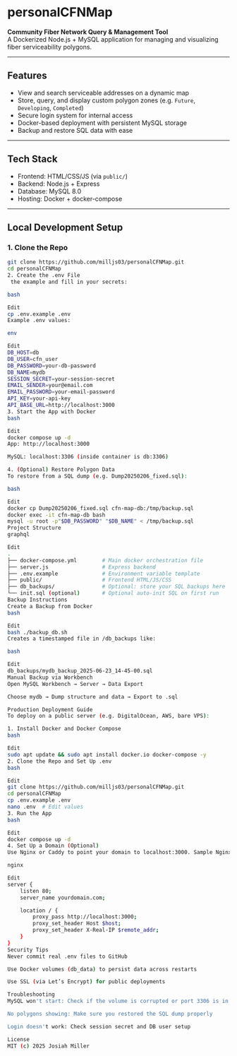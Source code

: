 # personalCFNMap

**Community Fiber Network Query & Management Tool**  
A Dockerized Node.js + MySQL application for managing and visualizing fiber serviceability polygons.

---

## Features

- View and search serviceable addresses on a dynamic map
- Store, query, and display custom polygon zones (e.g. `Future`, `Developing`, `Completed`)
- Secure login system for internal access
- Docker-based deployment with persistent MySQL storage
- Backup and restore SQL data with ease

---

## Tech Stack

- Frontend: HTML/CSS/JS (via `public/`)
- Backend: Node.js + Express
- Database: MySQL 8.0
- Hosting: Docker + docker-compose

---

## Local Development Setup

### 1. Clone the Repo

```bash
git clone https://github.com/milljs03/personalCFNMap.git
cd personalCFNMap
2. Create the .env File
 the example and fill in your secrets:

bash

Edit
cp .env.example .env
Example .env values:

env

Edit
DB_HOST=db
DB_USER=cfn_user
DB_PASSWORD=your-db-password
DB_NAME=mydb
SESSION_SECRET=your-session-secret
EMAIL_SENDER=your@email.com
EMAIL_PASSWORD=your-email-password
API_KEY=your-api-key
API_BASE_URL=http://localhost:3000
3. Start the App with Docker
bash

Edit
docker compose up -d
App: http://localhost:3000

MySQL: localhost:3306 (inside container is db:3306)

4. (Optional) Restore Polygon Data
To restore from a SQL dump (e.g. Dump20250206_fixed.sql):

bash

Edit
docker cp Dump20250206_fixed.sql cfn-map-db:/tmp/backup.sql
docker exec -it cfn-map-db bash
mysql -u root -p"$DB_PASSWORD" "$DB_NAME" < /tmp/backup.sql
Project Structure
graphql

Edit
.
├── docker-compose.yml        # Main docker orchestration file
├── server.js                 # Express backend
├── .env.example              # Environment variable template
├── public/                   # Frontend HTML/JS/CSS
├── db_backups/               # Optional: store your SQL backups here
└── init.sql (optional)       # Optional auto-init SQL on first run
Backup Instructions
Create a Backup from Docker
bash

Edit
bash ./backup_db.sh
Creates a timestamped file in /db_backups like:

bash

Edit
db_backups/mydb_backup_2025-06-23_14-45-00.sql
Manual Backup via Workbench
Open MySQL Workbench → Server → Data Export

Choose mydb → Dump structure and data → Export to .sql

Production Deployment Guide
To deploy on a public server (e.g. DigitalOcean, AWS, bare VPS):

1. Install Docker and Docker Compose
bash

Edit
sudo apt update && sudo apt install docker.io docker-compose -y
2. Clone the Repo and Set Up .env
bash

Edit
git clone https://github.com/milljs03/personalCFNMap.git
cd personalCFNMap
cp .env.example .env
nano .env  # Edit values
3. Run the App
bash

Edit
docker compose up -d
4. Set Up a Domain (Optional)
Use Nginx or Caddy to point your domain to localhost:3000. Sample Nginx config:

nginx

Edit
server {
    listen 80;
    server_name yourdomain.com;

    location / {
        proxy_pass http://localhost:3000;
        proxy_set_header Host $host;
        proxy_set_header X-Real-IP $remote_addr;
    }
}
Security Tips
Never commit real .env files to GitHub

Use Docker volumes (db_data) to persist data across restarts

Use SSL (via Let’s Encrypt) for public deployments

Troubleshooting
MySQL won't start: Check if the volume is corrupted or port 3306 is in use

No polygons showing: Make sure you restored the SQL dump properly

Login doesn't work: Check session secret and DB user setup

License
MIT (c) 2025 Josiah Miller

